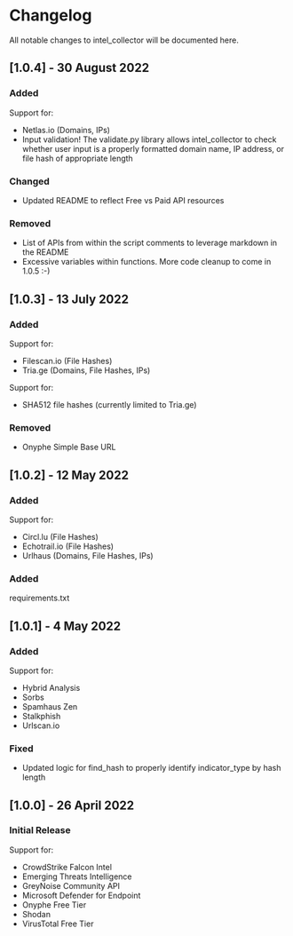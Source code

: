 # Changelog
All notable changes to intel_collector will be documented here.

## [1.0.4] - 30 August 2022
### Added
Support for:
- Netlas.io (Domains, IPs)
- Input validation! The validate.py library allows intel_collector to check whether user input is a properly formatted domain name, IP address, or file hash of appropriate length

### Changed
- Updated README to reflect Free vs Paid API resources

### Removed
- List of APIs from within the script comments to leverage markdown in the README
- Excessive variables within functions. More code cleanup to come in 1.0.5 :-)

## [1.0.3] - 13 July 2022
### Added
Support for:
- Filescan.io (File Hashes)
- Tria.ge (Domains, File Hashes, IPs)

Support for:
- SHA512 file hashes (currently limited to Tria.ge)

### Removed
- Onyphe Simple Base URL

## [1.0.2] - 12 May 2022
### Added
Support for:
- Circl.lu (File Hashes)
- Echotrail.io (File Hashes)
- Urlhaus (Domains, File Hashes, IPs)

### Added
requirements.txt

## [1.0.1] - 4 May 2022
### Added
Support for:
- Hybrid Analysis
- Sorbs
- Spamhaus Zen
- Stalkphish
- Urlscan.io
### Fixed
- Updated logic for find_hash to properly identify indicator_type by hash length

## [1.0.0] - 26 April 2022
### Initial Release
Support for:
- CrowdStrike Falcon Intel
- Emerging Threats Intelligence
- GreyNoise Community API
- Microsoft Defender for Endpoint
- Onyphe Free Tier
- Shodan
- VirusTotal Free Tier
